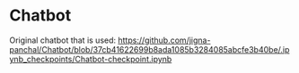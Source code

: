 # Chatbot

Original chatbot that is used: https://github.com/jigna-panchal/Chatbot/blob/37cb41622699b8ada1085b3284085abcfe3b40be/.ipynb_checkpoints/Chatbot-checkpoint.ipynb 
